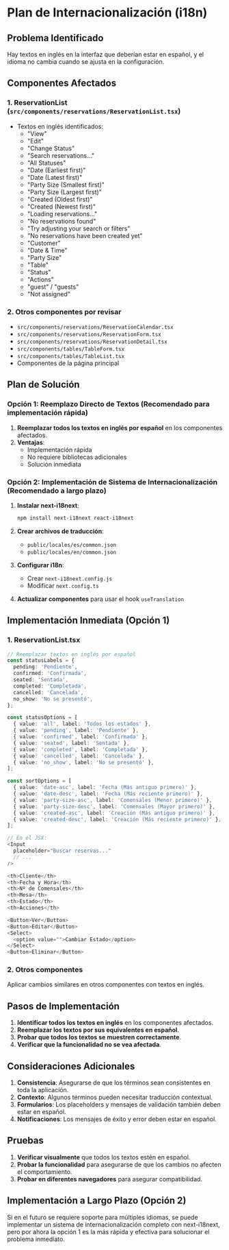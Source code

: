 # Plan de Internacionalización (i18n)

## Problema Identificado

Hay textos en inglés en la interfaz que deberían estar en español, y el idioma no cambia cuando se ajusta en la configuración.

## Componentes Afectados

### 1. ReservationList (`src/components/reservations/ReservationList.tsx`)
- Textos en inglés identificados:
  - "View"
  - "Edit"
  - "Change Status"
  - "Search reservations..."
  - "All Statuses"
  - "Date (Earliest first)"
  - "Date (Latest first)"
  - "Party Size (Smallest first)"
  - "Party Size (Largest first)"
  - "Created (Oldest first)"
  - "Created (Newest first)"
  - "Loading reservations..."
  - "No reservations found"
  - "Try adjusting your search or filters"
  - "No reservations have been created yet"
  - "Customer"
  - "Date & Time"
  - "Party Size"
  - "Table"
  - "Status"
  - "Actions"
  - "guest" / "guests"
  - "Not assigned"

### 2. Otros componentes por revisar
- `src/components/reservations/ReservationCalendar.tsx`
- `src/components/reservations/ReservationForm.tsx`
- `src/components/reservations/ReservationDetail.tsx`
- `src/components/tables/TableForm.tsx`
- `src/components/tables/TableList.tsx`
- Componentes de la página principal

## Plan de Solución

### Opción 1: Reemplazo Directo de Textos (Recomendado para implementación rápida)

1. **Reemplazar todos los textos en inglés por español** en los componentes afectados.
2. **Ventajas**:
   - Implementación rápida
   - No requiere bibliotecas adicionales
   - Solución inmediata

### Opción 2: Implementación de Sistema de Internacionalización (Recomendado a largo plazo)

1. **Instalar next-i18next**:
   ```bash
   npm install next-i18next react-i18next
   ```

2. **Crear archivos de traducción**:
   - `public/locales/es/common.json`
   - `public/locales/en/common.json`

3. **Configurar i18n**:
   - Crear `next-i18next.config.js`
   - Modificar `next.config.ts`

4. **Actualizar componentes** para usar el hook `useTranslation`

## Implementación Inmediata (Opción 1)

### 1. ReservationList.tsx

```typescript
// Reemplazar textos en inglés por español
const statusLabels = {
  pending: 'Pendiente',
  confirmed: 'Confirmada',
  seated: 'Sentada',
  completed: 'Completada',
  cancelled: 'Cancelada',
  no_show: 'No se presentó',
};

const statusOptions = [
  { value: 'all', label: 'Todos los estados' },
  { value: 'pending', label: 'Pendiente' },
  { value: 'confirmed', label: 'Confirmada' },
  { value: 'seated', label: 'Sentada' },
  { value: 'completed', label: 'Completada' },
  { value: 'cancelled', label: 'Cancelada' },
  { value: 'no_show', label: 'No se presentó' },
];

const sortOptions = [
  { value: 'date-asc', label: 'Fecha (Más antiguo primero)' },
  { value: 'date-desc', label: 'Fecha (Más reciente primero)' },
  { value: 'party-size-asc', label: 'Comensales (Menor primero)' },
  { value: 'party-size-desc', label: 'Comensales (Mayor primero)' },
  { value: 'created-asc', label: 'Creación (Más antiguo primero)' },
  { value: 'created-desc', label: 'Creación (Más reciente primero)' },
];

// En el JSX:
<Input
  placeholder="Buscar reservas..."
  // ...
/>

<th>Cliente</th>
<th>Fecha y Hora</th>
<th>Nº de Comensales</th>
<th>Mesa</th>
<th>Estado</th>
<th>Acciones</th>

<Button>Ver</Button>
<Button>Editar</Button>
<Select>
  <option value="">Cambiar Estado</option>
</Select>
<Button>Eliminar</Button>
```

### 2. Otros componentes

Aplicar cambios similares en otros componentes con textos en inglés.

## Pasos de Implementación

1. **Identificar todos los textos en inglés** en los componentes afectados.
2. **Reemplazar los textos por sus equivalentes en español**.
3. **Probar que todos los textos se muestren correctamente**.
4. **Verificar que la funcionalidad no se vea afectada**.

## Consideraciones Adicionales

1. **Consistencia**: Asegurarse de que los términos sean consistentes en toda la aplicación.
2. **Contexto**: Algunos términos pueden necesitar traducción contextual.
3. **Formularios**: Los placeholders y mensajes de validación también deben estar en español.
4. **Notificaciones**: Los mensajes de éxito y error deben estar en español.

## Pruebas

1. **Verificar visualmente** que todos los textos estén en español.
2. **Probar la funcionalidad** para asegurarse de que los cambios no afecten el comportamiento.
3. **Probar en diferentes navegadores** para asegurar compatibilidad.

## Implementación a Largo Plazo (Opción 2)

Si en el futuro se requiere soporte para múltiples idiomas, se puede implementar un sistema de internacionalización completo con next-i18next, pero por ahora la opción 1 es la más rápida y efectiva para solucionar el problema inmediato.